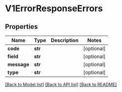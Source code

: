 # V1ErrorResponseErrors

## Properties
Name | Type | Description | Notes
------------ | ------------- | ------------- | -------------
**code** | **str** |  | [optional] 
**field** | **str** |  | [optional] 
**message** | **str** |  | [optional] 
**type** | **str** |  | [optional] 

[[Back to Model list]](../README.md#documentation-for-models) [[Back to API list]](../README.md#documentation-for-api-endpoints) [[Back to README]](../README.md)

